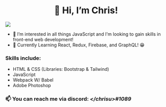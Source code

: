 <h1 align="center">👋 Hi, I’m Chris!</h1>
<img align="center" src="https://media2.giphy.com/media/6r7TXx0ZHCs4KC7A7X/200w.gif?cid=6c09b9525joizbc5x1t5n0bfju9hz36o02w52ekclvblb9v3&rid=200w.gif&ct=g">

- 👀 I’m interested in all things JavaScript and I'm looking to gain skills in front-end web development!
- 🌱 Currently Learning React, Redux, Firebase, and GraphQL! 😁 
### Skills include:
- HTML & CSS (Libraries: Bootstrap & Tailwind)
- JavaScript
- Webpack W/ Babel
- Adobe Photoshop 
### 📫 You can reach me via discord: ***&lt;/chrisu&gt;#1089***

